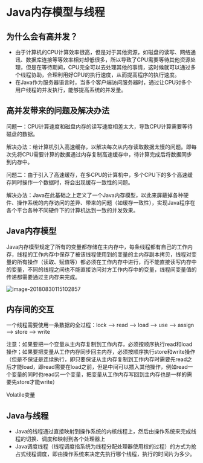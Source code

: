 # Java内存模型与线程

## 为什么会有高并发？

- 由于计算机的CPU计算效率很高，但是对于其他资源，如磁盘的读写、网络通讯、数据库连接等等效率相对却低很多，所以导致了CPU需要等待其他资源处理，但是在等待期间，CPU完全可以去处理其他的事情，这时候就可以通过多个线程协助，合理利用好CPU的执行速度，从而提高程序的执行速度。
- 在Java作为服务器语言时，当多个客户端访问服务器时，通过让CPU对多个用户线程的并发执行，能够提高系统的并发量。

## 高并发带来的问题及解决办法

问题一：CPU计算速度和磁盘内存的读写速度相差太大，导致CPU计算需要等待磁盘的数据。

解决办法：给计算机引入高速缓存，以解决每次从内存读取数据太慢的问题。即每次先将CPU需要计算的数据通过内存复制高速缓存中，待计算完成后将数据同步到内存中。

问题二：由于引入了高速缓存，在多CPU的计算机中，多个CPU下的多个高速缓存同时操作一个数据时，将会出现缓存一致性的问题。

解决办法：Java在此基础之上定义了一个Java内存模型，以此来屏蔽掉各种硬件、操作系统的内存访问的差异、带来的问题（如缓存一致性），实现Java程序在各个平台各种不同硬件下的计算机达到一致的并发效果。

## Java内存模型

Java内存模型规定了所有的变量都存储在主内存中，每条线程都有自己的工作内存，线程的工作内存中保存了被该线程使用到的变量的主内存副本拷贝，线程对变量的所有操作（读取、赋值等）都必须在工作内存中进行，而不能直接读写内存中的变量，不同的线程之间也不能直接访问对方工作内存中的变量，线程间变量值的传递都需要通过主内存来完成。

![image-20180830115102857](/var/folders/3m/lg512m_94_1d9ll7dh437_q00000gn/T/abnerworks.Typora/image-20180830115102857.png)



## 内存间的交互

一个线程需要使用一条数据的全过程：lock  -->  read  -->  load  -->  use  -->  assign  -->  store  -->  write

注意：如果要把一个变量从主内存复制到工作内存，必须按顺序执行read和load操作；如果要把变量从工作内存同步回主内存，必须按顺序执行store和write操作（但是不保证是连续执行，即只要保证从主内存复制到工作内存时需要先read之后才能load，即read需要在load之前，但是中间可以插入其他操作，例如read一个变量的同时也read另一个变量，把变量从工作内存写回到主内存也是一样的需要先store才能write）

Volatile变量



## Java与线程

- Java的线程通过直接映射到操作系统的内核线程上，然后由操作系统来完成线程的切换、调度和映射到各个处理器上
- Java调度线程（线程调度指系统为线程分配处理器使用权的过程）的方式为抢占式线程调度，即由操作系统来决定先执行哪个线程，执行的时间片为多少。







